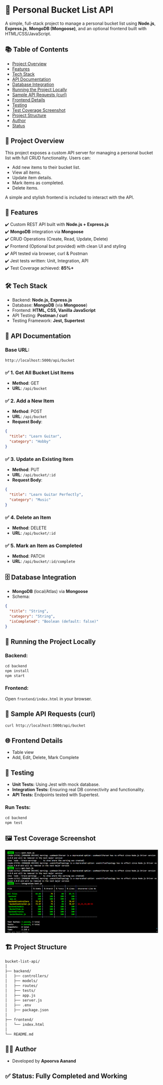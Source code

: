 
# 🎯 Personal Bucket List API

A simple, full-stack project to manage a personal bucket list using **Node.js**, **Express.js**, **MongoDB (Mongoose)**, and an optional frontend built with HTML/CSS/JavaScript.

## 📚 Table of Contents
- [Project Overview](#project-overview)
- [Features](#features)
- [Tech Stack](#tech-stack)
- [API Documentation](#api-documentation)
- [Database Integration](#database-integration)
- [Running the Project Locally](#running-the-project-locally)
- [Sample API Requests (curl)](#sample-api-requests-curl)
- [Frontend Details](#frontend-details)
- [Testing](#testing)
- [Test Coverage Screenshot](#test-coverage-screenshot)
- [Project Structure](#project-structure)
- [Author](#author)
- [Status](#status)

## 📌 Project Overview

This project exposes a custom API server for managing a personal bucket list with full CRUD functionality. Users can:
- Add new items to their bucket list.
- View all items.
- Update item details.
- Mark items as completed.
- Delete items.

A simple and stylish frontend is included to interact with the API.

## 🚀 Features

✔️ Custom REST API built with **Node.js + Express.js**  
✔️ **MongoDB** integration via **Mongoose**  
✔️ CRUD Operations (Create, Read, Update, Delete)  
✔️ Frontend (Optional but provided) with clean UI and styling  
✔️ API tested via browser, curl & Postman  
✔️ Jest tests written: Unit, Integration, API  
✔️ Test Coverage achieved: **85%+**

## 🛠️ Tech Stack

- Backend: **Node.js, Express.js**
- Database: **MongoDB** (via **Mongoose**)
- Frontend: **HTML, CSS, Vanilla JavaScript**
- API Testing: **Postman / curl**
- Testing Framework: **Jest, Supertest**

## 📑 API Documentation

### Base URL:
```
http://localhost:5000/api/bucket
```

### ✅ 1. Get All Bucket List Items
- **Method**: GET
- **URL**: `/api/bucket`

### ✅ 2. Add a New Item
- **Method**: POST
- **URL**: `/api/bucket`
- **Request Body**:
```json
{
  "title": "Learn Guitar",
  "category": "Hobby"
}
```

### ✅ 3. Update an Existing Item
- **Method**: PUT
- **URL**: `/api/bucket/:id`
- **Request Body**:
```json
{
  "title": "Learn Guitar Perfectly",
  "category": "Music"
}
```

### ✅ 4. Delete an Item
- **Method**: DELETE
- **URL**: `/api/bucket/:id`

### ✅ 5. Mark an Item as Completed
- **Method**: PATCH
- **URL**: `/api/bucket/:id/complete`

## 🗄️ Database Integration

- **MongoDB** (local/Atlas) via **Mongoose**
- Schema:
```json
{
  "title": "String",
  "category": "String",
  "isCompleted": "Boolean (default: false)"
}
```

## 🏃 Running the Project Locally

### Backend:
```
cd backend
npm install
npm start
```

### Frontend:
Open `frontend/index.html` in your browser.

## 🔗 Sample API Requests (curl)
```
curl http://localhost:5000/api/bucket
```

## 🌐 Frontend Details

- Table view
- Add, Edit, Delete, Mark Complete

## 🧪 Testing

- **Unit Tests:** Using Jest with mock database.
- **Integration Tests:** Ensuring real DB connectivity and functionality.
- **API Tests:** Endpoints tested with Supertest.

### Run Tests:
```
cd backend
npm test
```

## 🖼️ Test Coverage Screenshot

![Test Coverage](https://github.com/Apoo-28/bucket-list-api/blob/master/backend/Screenshot%202025-06-24%20001810.png)

## 🏗️ Project Structure

```
bucket-list-api/
│
├── backend/
│   ├── controllers/
│   ├── models/
│   ├── routes/
│   ├── tests/
│   ├── app.js
│   ├── server.js
│   ├── .env
│   ├── package.json
│
├── frontend/
│   └── index.html
│
└── README.md
```

## 👩‍💻 Author

- Developed by **Apoorva Aanand**

## ✅ Status: Fully Completed and Working
